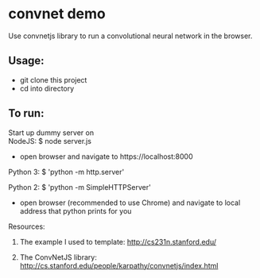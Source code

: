 # convnet demo
Use convnetjs library to run a convolutional neural network in the browser.

## Usage:
- git clone this project
- cd into directory

## To run:
Start up dummy server on  
NodeJS: $ node server.js  
- open browser and navigate to https://localhost:8000

Python 3:
$ 'python -m http.server'

Python 2:
$ 'python -m SimpleHTTPServer'
- open browser (recommended to use Chrome) and navigate to local address that python prints for you


Resources:

1. The example I used to template:
http://cs231n.stanford.edu/

2. The ConvNetJS library:
http://cs.stanford.edu/people/karpathy/convnetjs/index.html
